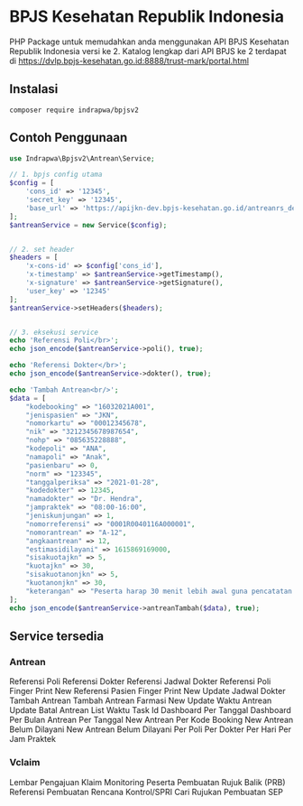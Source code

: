 # BPJS Kesehatan Republik Indonesia
PHP Package untuk memudahkan anda menggunakan API BPJS Kesehatan Republik Indonesia versi ke 2. Katalog lengkap dari API BPJS ke 2 terdapat di https://dvlp.bpjs-kesehatan.go.id:8888/trust-mark/portal.html

## Instalasi
`composer require indrapwa/bpjsv2`

## Contoh Penggunaan
```php
use Indrapwa\Bpjsv2\Antrean\Service;

// 1. bpjs config utama
$config = [
    'cons_id' => '12345',
    'secret_key' => '12345',
    'base_url' => 'https://apijkn-dev.bpjs-kesehatan.go.id/antreanrs_dev',
];
$antreanService = new Service($config);


// 2. set header
$headers = [
    'x-cons-id' => $config['cons_id'],
    'x-timestamp' => $antreanService->getTimestamp(),
    'x-signature' => $antreanService->getSignature(),
    'user_key' => '12345'
];
$antreanService->setHeaders($headers);


// 3. eksekusi service
echo 'Referensi Poli</br>';
echo json_encode($antreanService->poli(), true);

echo 'Referensi Dokter</br>';
echo json_encode($antreanService->dokter(), true);

echo 'Tambah Antrean<br/>';
$data = [
    "kodebooking" => "16032021A001",
    "jenispasien" => "JKN",
    "nomorkartu" => "00012345678",
    "nik" => "3212345678987654",
    "nohp" => "085635228888",
    "kodepoli" => "ANA",
    "namapoli" => "Anak",
    "pasienbaru" => 0,
    "norm" => "123345",
    "tanggalperiksa" => "2021-01-28",
    "kodedokter" => 12345,
    "namadokter" => "Dr. Hendra",
    "jampraktek" => "08:00-16:00",
    "jeniskunjungan" => 1,
    "nomorreferensi" => "0001R0040116A000001",
    "nomorantrean" => "A-12",
    "angkaantrean" => 12,
    "estimasidilayani" => 1615869169000,
    "sisakuotajkn" => 5,
    "kuotajkn" => 30,
    "sisakuotanonjkn" => 5,
    "kuotanonjkn" => 30,
    "keterangan" => "Peserta harap 30 menit lebih awal guna pencatatan administrasi."
];
echo json_encode($antreanService->antreanTambah($data), true);

```

## Service tersedia
### Antrean
Referensi Poli
Referensi Dokter
Referensi Jadwal Dokter
Referensi Poli Finger Print New
Referensi Pasien Finger Print New
Update Jadwal Dokter
Tambah Antrean
Tambah Antrean Farmasi New
Update Waktu Antrean Update
Batal Antrean
List Waktu Task Id
Dashboard Per Tanggal
Dashboard Per Bulan
Antrean Per Tanggal New
Antrean Per Kode Booking New
Antrean Belum Dilayani New
Antrean Belum Dilayani Per Poli Per Dokter Per Hari Per Jam Praktek
### Vclaim
Lembar Pengajuan Klaim
Monitoring
Peserta
Pembuatan Rujuk Balik (PRB)
Referensi
Pembuatan Rencana Kontrol/SPRI
Cari Rujukan
Pembuatan SEP